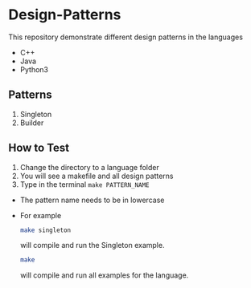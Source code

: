 # Design-Patterns

This repository demonstrate different design patterns in the languages

- C++
- Java
- Python3

## Patterns

1. Singleton
1. Builder

## How to Test

1. Change the directory to a language folder
1. You will see a makefile and all design patterns
1. Type in the terminal `make PATTERN_NAME`

- The pattern name needs to be in lowercase
- For example 
   ```bash
   make singleton
   ```
   will compile and run the Singleton example.
   
   ```bash
   make
   ```
   will compile and run all examples for the language.
